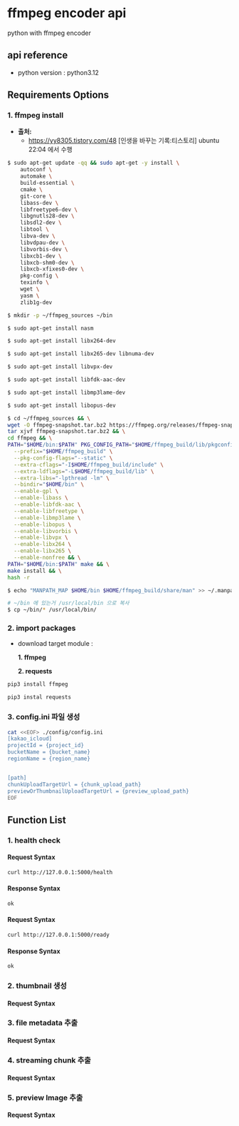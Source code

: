 # ffmpeg encoder api
python with ffmpeg encoder

## api reference
- python version : python3.12

## Requirements Options
### 1. ffmpeg install
- **출처:** 
    - https://yy8305.tistory.com/48 [인생을 바꾸는 기록:티스토리]
ubuntu 22:04 에서 수행

```bash
$ sudo apt-get update -qq && sudo apt-get -y install \
    autoconf \
    automake \
    build-essential \
    cmake \
    git-core \
    libass-dev \
    libfreetype6-dev \
    libgnutls28-dev \
    libsdl2-dev \
    libtool \
    libva-dev \
    libvdpau-dev \
    libvorbis-dev \
    libxcb1-dev \
    libxcb-shm0-dev \
    libxcb-xfixes0-dev \
    pkg-config \
    texinfo \
    wget \
    yasm \
    zlib1g-dev

$ mkdir -p ~/ffmpeg_sources ~/bin

$ sudo apt-get install nasm

$ sudo apt-get install libx264-dev

$ sudo apt-get install libx265-dev libnuma-dev

$ sudo apt-get install libvpx-dev

$ sudo apt-get install libfdk-aac-dev

$ sudo apt-get install libmp3lame-dev

$ sudo apt-get install libopus-dev

$ cd ~/ffmpeg_sources && \
wget -O ffmpeg-snapshot.tar.bz2 https://ffmpeg.org/releases/ffmpeg-snapshot.tar.bz2 && \
tar xjvf ffmpeg-snapshot.tar.bz2 && \
cd ffmpeg && \
PATH="$HOME/bin:$PATH" PKG_CONFIG_PATH="$HOME/ffmpeg_build/lib/pkgconfig" ./configure \
  --prefix="$HOME/ffmpeg_build" \
  --pkg-config-flags="--static" \
  --extra-cflags="-I$HOME/ffmpeg_build/include" \
  --extra-ldflags="-L$HOME/ffmpeg_build/lib" \
  --extra-libs="-lpthread -lm" \
  --bindir="$HOME/bin" \
  --enable-gpl \
  --enable-libass \
  --enable-libfdk-aac \
  --enable-libfreetype \
  --enable-libmp3lame \
  --enable-libopus \
  --enable-libvorbis \
  --enable-libvpx \
  --enable-libx264 \
  --enable-libx265 \
  --enable-nonfree && \
PATH="$HOME/bin:$PATH" make && \
make install && \
hash -r

$ echo "MANPATH_MAP $HOME/bin $HOME/ffmpeg_build/share/man" >> ~/.manpath

# ~/bin 에 있는거 /usr/local/bin 으로 복사
$ cp ~/bin/* /usr/local/bin/
```

### 2. import packages
- download target module : 

  **1. ffmpeg**

  **2. requests**
```bash
pip3 install ffmpeg

pip3 instal requests
```

### 3. config.ini 파일 생성
```bash
cat <<EOF> ./config/config.ini
[kakao_icloud]
projectId = {project_id}
bucketName = {bucket_name}
regionName = {region_name}


[path]
chunkUploadTargetUrl = {chunk_upload_path}
previewOrThumbnailUploadTargetUrl = {preview_upload_path}
EOF
```


## Function List
### 1. health check

#### Request Syntax
```bash
curl http://127.0.0.1:5000/health
```
#### Response Syntax
```bash
ok
```

#### Request Syntax
```bash
curl http://127.0.0.1:5000/ready
```
#### Response Syntax
```bash
ok
```

### 2. thumbnail 생성
#### Request Syntax

### 3. file metadata 추출
#### Request Syntax

### 4. streaming chunk 추출
#### Request Syntax

### 5. preview Image 추출
#### Request Syntax
